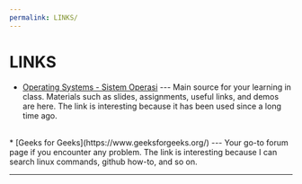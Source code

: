 ```yaml
---
permalink: LINKS/
---
```


# LINKS

* [Operating Systems - Sistem Operasi](https://os.vlsm.org/) ---
Main source for your learning in class.
Materials such as slides, assignments, useful links, and demos are here.
The link is interesting because it has been used since a long time ago.
<br>
* [Geeks for Geeks](https://www.geeksforgeeks.org/) ---
Your go-to forum page if you encounter any problem.
The link is interesting because I can search linux commands, github how-to, and so on.
<br>
<hr>

